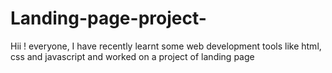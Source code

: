 # Landing-page-project-
Hii ! everyone, I have recently learnt some web development tools like html, css and javascript and worked on a project of landing page 

